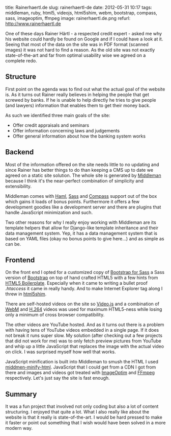 title: Rainerhaertl.de
slug: rainerhaertl-de
date: 2012-05-31 10:17
tags: middleman, ruby, html5, videojs, html5shim, webm, bootstrap, compass, sass, imageoptim, ffmpeg
image: rainerhaertl.de.png
refurl: http://www.rainerhaertl.de

One of these days Rainer Härtl - a respected credit expert - asked me why his website could hardly be found on Google and if I could have a look at it. Seeing that most of the data on the site was in PDF format (scanned images) it was not hard to find a reason. As the old site was not exactly state-of-the-art and far from optimal usability wise we agreed on a complete redo.


## Structure

First point on the agenda was to find out what the actual goal of the website is. As it turns out Rainer really believes in helping the people that get screwed by banks. If he is unable to help directly he tries to give people (and lawyers) information that enables them to get their money back.

As such we identified three main goals of the site:

* Offer credit appraisals and seminars
* Offer information concerning laws and judgements
* Offer general information about how the banking system works


## Backend

Most of the information offered on the site needs little to no updating and since Rainer has better things to do than keeping a CMS up to date we agreed on a static site solution. The whole site is generated by [Middleman](http://middlemanapp.com/) because I think it's the near-perfect combination of simplicity and extensibility.

Middleman comes with [Haml](http://haml.info/), [Sass](http://sass-lang.com/) and [Compass](http://compass-style.org/) support out of the box which gains it loads of bonus points. Furthermore it offers a few development goodies like a development server and there are plugins that handle JavaScript minimization and such.

Two other reasons for why I really enjoy working with Middleman are its template helpers that allow for Django-like template inheritance and their data management system. Yep, it has a data management system that is based on YAML files (okay no bonus points to give here...) and as simple as can be.


## Frontend

On the front end I opted for a customized copy of [Bootstrap for Sass](https://github.com/thomas-mcdonald/bootstrap-sass) a Sass version of [Bootstrap](http://twitter.github.com/bootstrap/) on top of hand crafted HTML5 with a few hints from [HTML5 Boilerplate](http://html5boilerplate.com/). Especially when it came to writing a bullet proof *.htaccess* it came in really handy. And to make Internet Explorer tag along I threw in [html5shim](https://code.google.com/p/html5shim/).

There are self-hosted videos on the site so [Video.js](http://videojs.com/) and a combination of [WebM](http://www.webmproject.org/) and [H.264](http://en.wikipedia.org/wiki/H264) videos was used for maximum HTML5-ness while losing only a minimum of cross browser compatibility.

The other videos are YouTube hosted. And as it turns out there is a problem with having tens of YouTube videos embedded in a single page. If it does not break it runs super slow. My solution (after checking out a few projects that did not work for me) was to only fetch preview pictures from YouTube and whip up a little JavaScript that replaces the image with the actual video on click. I was surprised myself how well that works.

JavaScript minification is built into Middleman to smush the HTML I used [middmen-minify-html](https://github.com/middleman/middleman-minify-html). JavaScript that I could get from a CDN I got from there and images and videos got treated with [ImageOptim](http://freecode.com/projects/imageoptim) and [FFmpeg](http://ffmpeg.org/) respectively. Let's just say the site is fast enough.


## Summary

It was a fun project that involved not only coding but also a lot of content structuring. I enjoyed that quite a lot. What I also really like about the website is that it really is state-of-the-art. I would be hard pressed to make it faster or point out something that I wish would have been solved in a more modern way.

